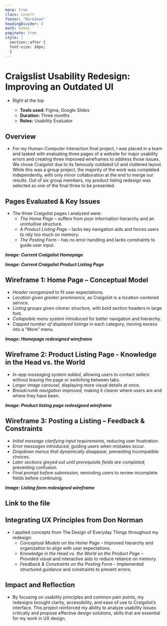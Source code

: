 ```yaml
---
marp: true
class: invert
footer: "Markdown"
headingDivider: 4
math: katex
paginate: true
style: |
  section::after {
  font-size: 16px;
  }
---
```


<!--
_footer: ""
_paginate: skip
-->

# Craigslist Usability Redesign: Improving an Outdated UI

- Right at the top

  - **Tools used:** Figma, Google Slides
  - **Duration:** Three months
  - **Roles:** Usability Evaluator

## Overview

- For my Human-Computer Interaction final project, I was placed in a team and tasked with evaluating three pages of a website for major usability errors and creating three improved wireframes to address those issues. We chose Craigslist due to its famously outdated UI and cluttered layout. While this was a group project, the majority of the work was completed independently, with only minor collaboration at the end to merge our results. Out of six group members, my product listing redesign was selected as one of the final three to be presented.

## Pages Evaluated & Key Issues

- The three Craigslist pages I analyzed were:
  - _The Home Page_ – suffers from poor information hierarchy and an unintuitive structure.
  - _A Product Listing Page_ – lacks key navigation aids and forces users to rely too much on memory.
  - _The Posting Form_ – has no error handling and lacks constraints to guide user input.

**_Image: Current Craigslist Homepage_**

**_Image: Current Craigslist Product Listing Page_**

## Wireframe 1: Home Page – Conceptual Model

- _Header reorganized_ to fit user expectations.
- _Location given greater prominence,_ as Craigslist is a location-centered service.
- _Listing groups given clearer structure,_ with bold section headers in large font.
- _Collapsible menu system_ introduced for better navigation and hierarchy.
- _Capped number of displayed listings_ in each category, moving excess into a “More” menu.

**_Image: Homepage redesigned wireframe_**

## Wireframe 2: Product Listing Page - Knowledge in the Head vs. the World

- _In-app messaging system added,_ allowing users to contact sellers without leaving the page or switching between tabs.
- _Larger image carousel,_ displaying more visual details at once.
- _Breadcrumb navigation improved,_ making it clearer where users are and where they have been.

**_Image: Product listing page redesigned wireframe_**

## Wireframe 3: Posting a Listing – Feedback & Constraints

- _Initial message clarifying input requirements,_ reducing user frustration.
- _Error messages introduced,_ guiding users when mistakes occur.
- _Dropdown menus that dynamically disappear,_ preventing incompatible choices.
- _Later sections greyed out until prerequisite fields are completed,_ preventing confusion.
- _Final prompt before submission,_ reminding users to review incomplete fields before continuing.

**_Image: Listing form redesigned wireframe_**

## Link to the file

## Integrating UX Principles from Don Norman

- I applied concepts from The Design of Everyday Things throughout my redesign:
  - _Conceptual Models on the Home Page_ – Improved hierarchy and organization to align with user expectations.
  - _Knowledge in the Head vs. the World on the Product Page_ – Provided visual and interactive aids to reduce reliance on memory.
  - _Feedback & Constraints on the Posting Form_ – Implemented structured guidance and constraints to prevent errors.

## Impact and Reflection

- By focusing on usability principles and common pain points, my redesigns brought clarity, accessibility, and ease of use to Craigslist’s interface. This project reinforced my ability to analyze usability issues critically and propose effective design solutions, skills that are essential for my work in UX design.
